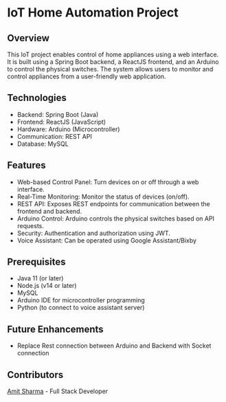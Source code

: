# IoT Home Automation Project
## Overview
This IoT project enables control of home appliances using a web interface. It is built using a Spring Boot backend, a ReactJS frontend, and an Arduino to control the physical switches. The system allows users to monitor and control appliances from a user-friendly web application.

## Technologies
- Backend: Spring Boot (Java)
- Frontend: ReactJS (JavaScript)
- Hardware: Arduino (Microcontroller)
- Communication: REST API
- Database: MySQL
  
## Features
- Web-based Control Panel: Turn devices on or off through a web interface.
- Real-Time Monitoring: Monitor the status of devices (on/off).
- REST API: Exposes REST endpoints for communication between the frontend and backend.
- Arduino Control: Arduino controls the physical switches based on API requests.
- Security: Authentication and authorization using JWT.
- Voice Assistant: Can be operated using Google Assistant/Bixby

## Prerequisites
- Java 11 (or later)
- Node.js (v14 or later)
- MySQL
- Arduino IDE for microcontroller programming
- Python (to connect to voice assistant server)

## Future Enhancements
- Replace Rest connection between Arduino and Backend with Socket connection

## Contributors
[Amit Sharma](https://github.com/amits781) - Full Stack Developer
